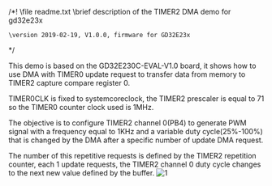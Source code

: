 /*!
    \file  readme.txt
    \brief description of the TIMER2 DMA demo for gd32e23x

    \version 2019-02-19, V1.0.0, firmware for GD32E23x
*/


  This demo is based on the GD32E230C-EVAL-V1.0 board, it shows how to use DMA with 
TIMER0 update request to transfer data from memory to TIMER2 capture compare register 0.

  TIMER0CLK is fixed to systemcoreclock, the TIMER2 prescaler is equal to 71 so the 
TIMER0 counter clock used is 1MHz.

  The objective is to configure TIMER2 channel 0(PB4) to generate PWM signal with a 
frequency equal to 1KHz and a variable duty cycle(25%-100%) that is changed by 
the DMA after a specific number of update DMA request.

  The number of this repetitive requests is defined by the TIMER2 repetition counter,
each 1 update requests, the TIMER2 channel 0 duty cycle changes to the next new value
defined by the buffer.
![1](https://user-images.githubusercontent.com/39556572/167073374-0e0a425e-99af-4368-99fa-d22eb5fc295d.png)
